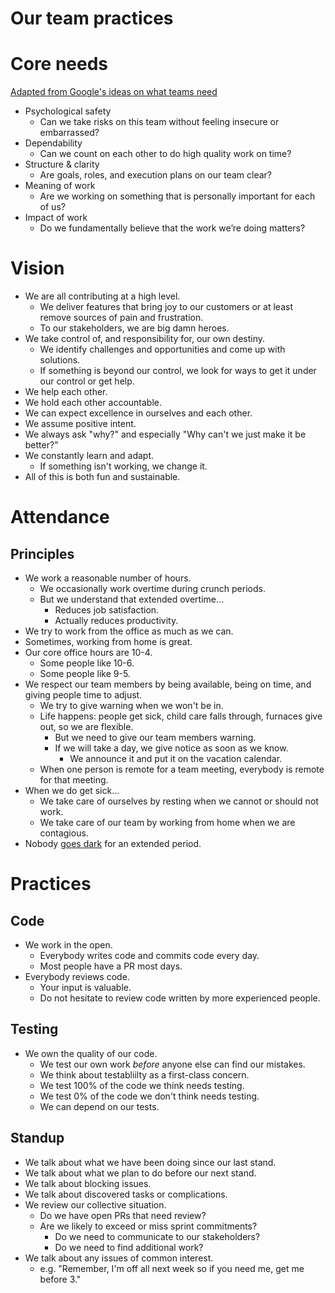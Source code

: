 # Our team practices

# Core needs
[Adapted from Google's ideas on what teams need](https://rework.withgoogle.com/blog/five-keys-to-a-successful-google-team/)
- Psychological safety
    - Can we take risks on this team without feeling insecure or embarrassed?
- Dependability
    - Can we count on each other to do high quality work on time?
- Structure & clarity
    - Are goals, roles, and execution plans on our team clear?
- Meaning of work
    - Are we working on something that is personally important for each of us?
- Impact of work
    - Do we fundamentally believe that the work we’re doing matters?

# Vision

* We are all contributing at a high level.  
  * We deliver features that bring joy to our customers or at least remove sources of pain and frustration.
  * To our stakeholders, we are big damn heroes.
* We take control of, and responsibility for, our own destiny.
  * We identify challenges and opportunities and come up with solutions.
  * If something is beyond our control, we look for ways to get it under our control or get help.
* We help each other.
* We hold each other accountable.
* We can expect excellence in ourselves and each other.
* We assume positive intent.
* We always ask "why?" and especially "Why can't we just make it be better?"
* We constantly learn and adapt.
  * If something isn't working, we change it.
* All of this is both fun and sustainable.

# Attendance 
## Principles

- We work a reasonable number of hours.
    - We occasionally work overtime during crunch periods.
    - But we understand that extended overtime...
        - Reduces job satisfaction.
        - Actually reduces productivity.
- We try to work from the office as much as we can.
- Sometimes, working from home is great.
- Our core office hours are 10-4. 
    - Some people like 10-6.
    - Some people like 9-5.
- We respect our team members by being available, being on time, and giving people time to adjust. 
    - We try to give warning when we won't be in.
    - Life happens: people get sick, child care falls through, furnaces give out, so we are flexible.
      - But we need to give our team members warning. 
      - If we will take a day, we give notice as soon as we know.
        - We announce it and put it on the vacation calendar.
    - When one person is remote for a team meeting, everybody is remote for that meeting.
- When we do get sick...
    - We take care of ourselves by resting when we cannot or should not work.
    - We take care of our team by working from home when we are contagious.
- Nobody [goes dark](https://blog.codinghorror.com/dont-go-dark/) for an extended period.


# Practices
## Code
- We work in the open.
    - Everybody writes code and commits code every day.
    - Most people have a PR most days.
 - Everybody reviews code.
    - Your input is valuable.
    - Do not hesitate to review code written by more experienced people.

## Testing
- We own the quality of our code.
    - We test our own work *before* anyone else can find our mistakes.
    - We think about testabliilty as a first-class concern.
    - We test 100% of the code we think needs testing.  
    - We test 0% of the code we don't think needs testing.
    - We can depend on our tests.

## Standup

- We talk about what we have been doing since our last stand.
- We talk about what we plan to do before our next stand.
- We talk about blocking issues.
- We talk about discovered tasks or complications.
- We review our collective situation.
  - Do we have open PRs that need review?
  - Are we likely to exceed or miss sprint commitments?
    - Do we need to communicate to our stakeholders? 
    - Do we need to find additional work?
- We talk about any issues of common interest.
    - e.g. "Remember, I'm off all next week so if you need me, get me before 3."
